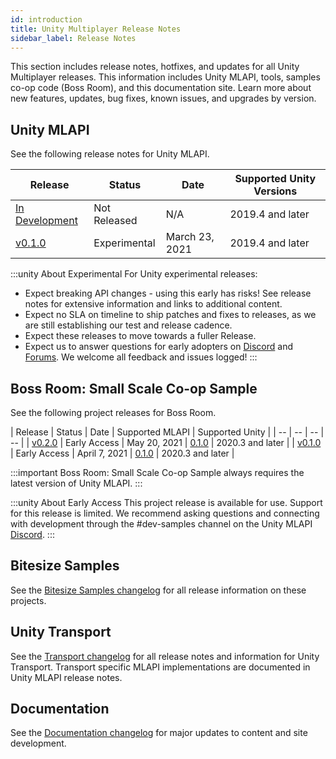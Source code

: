 ```yaml
---
id: introduction
title: Unity Multiplayer Release Notes
sidebar_label: Release Notes
---
```


This section includes release notes, hotfixes, and updates for all Unity Multiplayer releases. This information includes Unity MLAPI, tools, samples co-op code (Boss Room), and this documentation site. Learn more about new features, updates, bug fixes, known issues, and upgrades by version.

## Unity MLAPI

See the following release notes for Unity MLAPI.

| Release | Status | Date | Supported Unity Versions |
| -- | -- | -- | -- |
| [In Development](multiplayer/mlapi-develop.md) | Not Released | N/A | 2019.4 and later |
| [v0.1.0](multiplayer/release-0-1-0.md) | Experimental | March 23, 2021 | 2019.4 and later |

:::unity About Experimental
For Unity experimental releases:

* Expect breaking API changes - using this early has risks! See release notes for extensive information and links to additional content.
* Expect no SLA on timeline to ship patches and fixes to releases, as we are still establishing our test and release cadence.
* Expect these releases to move towards a fuller Release.
* Expect us to answer questions for early adopters on [Discord](https://discord.gg/buMxnnPvTb) and [Forums](https://forum.unity.com/forums/multiplayer.26/). We welcome all feedback and issues logged! 
:::

## Boss Room: Small Scale Co-op Sample

See the following project releases for Boss Room.

| Release | Status | Date | Supported MLAPI | Supported Unity |
| -- | -- | -- | -- |
| [v0.2.0](samples/release-0-2-0.md) | Early Access | May 20, 2021 | [0.1.0](multiplayer/release-0-1-0.md) | 2020.3 and later |
| [v0.1.0](samples/release-0-1-0.md) | Early Access | April 7, 2021 | [0.1.0](multiplayer/release-0-1-0.md) | 2020.3 and later |

:::important
Boss Room: Small Scale Co-op Sample always requires the latest version of Unity MLAPI.
:::

:::unity About Early Access
This project release is available for use. Support for this release is limited. We recommend asking questions and connecting with development through the #dev-samples channel on the Unity MLAPI [Discord](https://discord.gg/buMxnnPvTb).
:::

## Bitesize Samples

See the [Bitesize Samples changelog](bitesize/bitesize-changelog.md) for all release information on these projects.

## Unity Transport

See the [Transport changelog](transport/transport-changelog.md) for all release notes and information for Unity Transport. Transport specific MLAPI implementations are documented in Unity MLAPI release notes.

## Documentation

See the [Documentation changelog](doc-changelog.md) for major updates to content and site development.